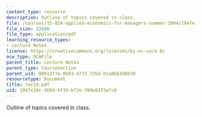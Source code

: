 ```yaml
---
content_type: resource
description: Outline of topics covered in class.
file: /courses/15-024-applied-economics-for-managers-summer-2004/1947e10c369d4f39bf2e399e83f2efc0_lec19.pdf
file_size: 22608
file_type: application/pdf
learning_resource_types:
- Lecture Notes
license: https://creativecommons.org/licenses/by-nc-sa/4.0/
ocw_type: OCWFile
parent_title: Lecture Notes
parent_type: CourseSection
parent_uid: 08613774-0683-4715-72bd-b1a0683d8b30
resourcetype: Document
title: lec19.pdf
uid: 1947e10c-369d-4f39-bf2e-399e83f2efc0
---
```

Outline of topics covered in class.